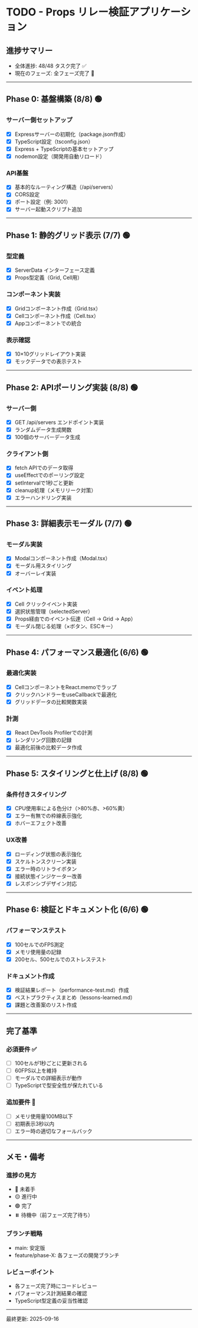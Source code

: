 # TODO - Props リレー検証アプリケーション

## 進捗サマリー
- 全体進捗: 48/48 タスク完了 ✅
- 現在のフェーズ: 全フェーズ完了 🎉

---

## Phase 0: 基盤構築 (8/8) 🟢

### サーバー側セットアップ
- [x] Expressサーバーの初期化（package.json作成）
- [x] TypeScript設定（tsconfig.json）
- [x] Express + TypeScriptの基本セットアップ
- [x] nodemon設定（開発用自動リロード）

### API基盤
- [x] 基本的なルーティング構造（/api/servers）
- [x] CORS設定
- [x] ポート設定（例: 3001）
- [x] サーバー起動スクリプト追加

---

## Phase 1: 静的グリッド表示 (7/7) 🟢

### 型定義
- [x] ServerData インターフェース定義
- [x] Props型定義（Grid, Cell用）

### コンポーネント実装
- [x] Gridコンポーネント作成（Grid.tsx）
- [x] Cellコンポーネント作成（Cell.tsx）
- [x] Appコンポーネントでの統合

### 表示確認
- [x] 10×10グリッドレイアウト実装
- [x] モックデータでの表示テスト

---

## Phase 2: APIポーリング実装 (8/8) 🟢

### サーバー側
- [x] GET /api/servers エンドポイント実装
- [x] ランダムデータ生成関数
- [x] 100個のサーバーデータ生成

### クライアント側
- [x] fetch APIでのデータ取得
- [x] useEffectでのポーリング設定
- [x] setIntervalで1秒ごと更新
- [x] cleanup処理（メモリリーク対策）
- [x] エラーハンドリング実装

---

## Phase 3: 詳細表示モーダル (7/7) 🟢

### モーダル実装
- [x] Modalコンポーネント作成（Modal.tsx）
- [x] モーダル用スタイリング
- [x] オーバーレイ実装

### イベント処理
- [x] Cell クリックイベント実装
- [x] 選択状態管理（selectedServer）
- [x] Props経由でのイベント伝達（Cell → Grid → App）
- [x] モーダル閉じる処理（×ボタン、ESCキー）

---

## Phase 4: パフォーマンス最適化 (6/6) 🟢

### 最適化実装
- [x] CellコンポーネントをReact.memoでラップ
- [x] クリックハンドラーをuseCallbackで最適化
- [x] グリッドデータの比較関数実装

### 計測
- [x] React DevTools Profilerでの計測
- [x] レンダリング回数の記録
- [x] 最適化前後の比較データ作成

---

## Phase 5: スタイリングと仕上げ (8/8) 🟢

### 条件付きスタイリング
- [x] CPU使用率による色分け（>80%赤、>60%黄）
- [x] エラー有無での枠線表示強化
- [x] ホバーエフェクト改善

### UX改善
- [x] ローディング状態の表示強化
- [x] スケルトンスクリーン実装
- [x] エラー時のリトライボタン
- [x] 接続状態インジケーター改善
- [x] レスポンシブデザイン対応

---

## Phase 6: 検証とドキュメント化 (6/6) 🟢

### パフォーマンステスト
- [x] 100セルでのFPS測定
- [x] メモリ使用量の記録
- [x] 200セル、500セルでのストレステスト

### ドキュメント作成
- [x] 検証結果レポート（performance-test.md）作成
- [x] ベストプラクティスまとめ（lessons-learned.md）
- [x] 課題と改善案のリスト作成

---

## 完了基準

### 必須要件 ✅
- [ ] 100セルが1秒ごとに更新される
- [ ] 60FPS以上を維持
- [ ] モーダルでの詳細表示が動作
- [ ] TypeScriptで型安全性が保たれている

### 追加要件 🎯
- [ ] メモリ使用量100MB以下
- [ ] 初期表示3秒以内
- [ ] エラー時の適切なフォールバック

---

## メモ・備考

### 進捗の見方
- 🔴 未着手
- 🟡 進行中
- 🟢 完了
- ⏸️ 待機中（前フェーズ完了待ち）

### ブランチ戦略
- main: 安定版
- feature/phase-X: 各フェーズの開発ブランチ

### レビューポイント
- 各フェーズ完了時にコードレビュー
- パフォーマンス計測結果の確認
- TypeScript型定義の妥当性確認

---

最終更新: 2025-09-16